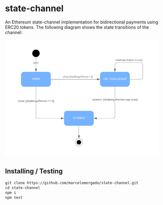 # state-channel

An Ethereum state-channel implementation for bidirectional payments using ERC20 tokens. The following diagram shows the state transitions of the channel:

<div align="center">
  <img src="/docs/channel-states.png"  />
</div>

## Installing / Testing

```shell
git clone https://github.com/marcelomorgado/state-channel.git
cd state-channel
npm i
npm test
```
